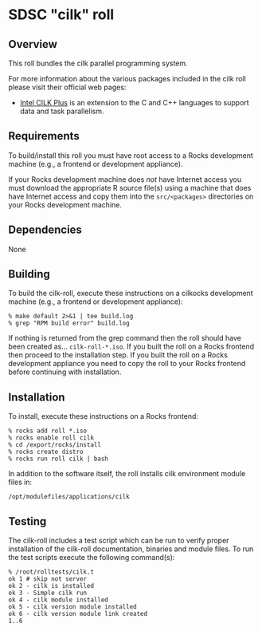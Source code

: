 # SDSC "cilk" roll

## Overview

This roll bundles the cilk parallel programming system.

For more information about the various packages included in the cilk roll please visit their official web pages:

- <a href="https://www.cilkplus.org" target="_blank">Intel CILK Plus</a> is an extension to the C and C++ languages to support data and task parallelism.


## Requirements

To build/install this roll you must have root access to a Rocks development machine (e.g., a frontend or development appliance).

If your Rocks development machine does *not* have Internet access you must download the appropriate R source file(s) using a machine that does have Internet access and copy them into the `src/<packages>` directories on your Rocks development machine.


## Dependencies

None


## Building

To build the cilk-roll, execute these instructions on a cilkocks development machine (e.g., a frontend or development appliance):

```shell
% make default 2>&1 | tee build.log
% grep "RPM build error" build.log
```

If nothing is returned from the grep command then the roll should have been created as... `cilk-roll-*.iso`. If you built the roll on a Rocks frontend then proceed to the installation step. If you built the roll on a Rocks development appliance you need to copy the roll to your Rocks frontend before continuing with installation.


## Installation

To install, execute these instructions on a Rocks frontend:

```shell
% rocks add roll *.iso
% rocks enable roll cilk
% cd /export/rocks/install
% rocks create distro
% rocks run roll cilk | bash
```

In addition to the software itself, the roll installs cilk environment module
files in:

```shell
/opt/modulefiles/applications/cilk
```

## Testing

The cilk-roll includes a test script which can be run to verify proper installation of the cilk-roll documentation, binaries and module files. To run the test scripts execute the following command(s):

```shell
% /root/rolltests/cilk.t 
ok 1 # skip not server
ok 2 - cilk is installed
ok 3 - Simple cilk run
ok 4 - cilk module installed
ok 5 - cilk version module installed
ok 6 - cilk version module link created
1..6
```

